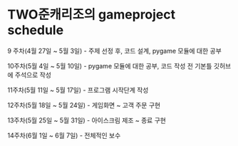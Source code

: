 # TWO준캐리조의  gameproject schedule

9 주차(4월 27일 ~ 5월 3일)  - 주제 선정 후, 코드 설계, pygame 모듈에 대한 공부

10주차(5월 4일 ~ 5월 10일)  - pygame 모듈에 대한 공부, 코드 작성 전 기본틀 깃허브에 주석으로 작성 

11주차(5월 11일 ~ 5월 17일) -  프로그램 시작단계 작성

12주차(5월 18일 ~ 5월 24일) - 게임화면 ~ 고객 주문 구현

13주차(5월 25일 ~ 5월 31일) - 아이스크림 제조 ~ 종료 구현

14주차(6월  1일 ~ 6월  7일) - 전체적인 보수
